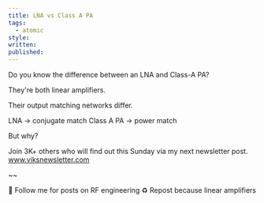 ```yaml
---
title: LNA vs Class A PA
tags:
  - atomic
style: 
written: 
published:
---
```

Do you know the difference between an LNA and Class-A PA?

They're both linear amplifiers.

Their output matching networks differ. 

LNA → conjugate match
Class A PA → power match

But why?

Join 3K+ others who will find out this Sunday via my next newsletter post.
www.viksnewsletter.com

~~

🔔 Follow me for posts on RF engineering
♻️ Repost because linear amplifiers 